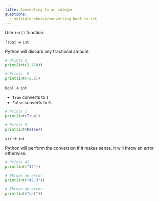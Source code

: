 ```yaml
---
title: Converting to an integer
questions:
  - multiple-choice/converting-bool-to-int
---
```


Use `int()` function.

`float` → `int`

Python will discard any fractional amount.

```python
# Prints 2
print(int(2.718))

# Prints -5
print(int(-5.2))
```

`bool` → `int`

- `True` converts to `1`
- `False` converts to `0`.

```python
# Prints 1
print(int(True))

# Prints 0
print(int(False))
```

`str` → `int`

Python will perform the conversion if it makes sense. It will throw an error otherwise.

```python
# Prints 42
print(int("42"))

# Throws an error
print(int("42.3"))

# Throws an error
print(int("cat"))
```
